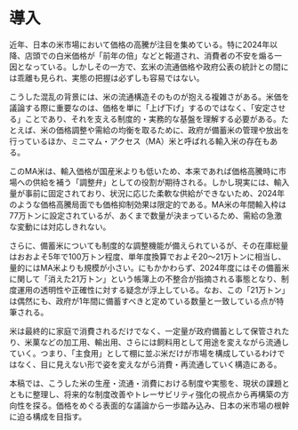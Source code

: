 # 導入
近年、日本の米市場において価格の高騰が注目を集めている。特に2024年以降、店頭での白米価格が「前年の倍」などと報道され、消費者の不安を煽る一因となっている。しかしその一方で、玄米の流通価格や政府公表の統計との間には乖離も見られ、実態の把握は必ずしも容易ではない。

こうした混乱の背景には、米の流通構造そのものが抱える複雑さがある。米価を議論する際に重要なのは、価格を単に「上げ下げ」するのではなく、「安定させる」ことであり、それを支える制度的・実務的な基盤を理解する必要がある。たとえば、米の価格調整や需給の均衡を取るために、政府が備蓄米の管理や放出を行っているほか、ミニマム・アクセス（MA）米と呼ばれる輸入米の存在もある。

このMA米は、輸入価格が国産米よりも低いため、本来であれば価格高騰時に市場への供給を補う「調整弁」としての役割が期待される。しかし現実には、輸入量が事前に固定されており、状況に応じた柔軟な供給ができないため、2024年のような価格高騰局面でも価格抑制効果は限定的である。MA米の年間輸入枠は77万トンに設定されているが、あくまで数量が決まっているため、需給の急激な変動には対応しきれない。

さらに、備蓄米についても制度的な調整機能が備えられているが、その在庫総量はおおよそ5年で100万トン程度、単年度換算でおよそ20～21万トンに相当し、量的にはMA米よりも規模が小さい。にもかかわらず、2024年度にはその備蓄米に関して「消えた21万トン」という帳簿上の不整合が指摘される事態となり、制度運用の透明性や正確性に対する疑念が浮上している。なお、この「21万トン」は偶然にも、政府が1年間に備蓄すべきと定めている数量と一致している点が特筆される。

米は最終的に家庭で消費されるだけでなく、一定量が政府備蓄として保管されたり、米菓などの加工用、輸出用、さらには飼料用として用途を変えながら流通していく。つまり、「主食用」として棚に並ぶ米だけが市場を構成しているわけではなく、目に見えない形で姿を変えながら消費・再流通していく構造にある。

本稿では、こうした米の生産・流通・消費における制度や実態を、現状の課題とともに整理し、将来的な制度改善やトレーサビリティ強化の視点から再構築の方向性を探る。価格をめぐる表面的な議論から一歩踏み込み、日本の米市場の根幹に迫る構成を目指す。